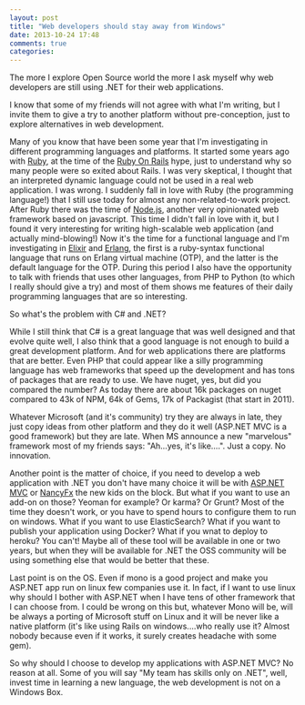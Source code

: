 ```yaml
---
layout: post
title: "Web developers should stay away from Windows"
date: 2013-10-24 17:48
comments: true
categories: 
---
```

The more I explore Open Source world the more I ask myself why web developers are still using .NET for their web applications.

I know that some of my friends will not agree with what I'm writing, but I invite them to give a try to another platform without pre-conception, just to explore alternatives in web development.



Many of you know that have been some year that I'm investigating in different programming languages and platforms. It started some years ago with [Ruby](https://www.ruby-lang.org/), at the time of the [Ruby On Rails](http://rubyonrails.org/) hype, just to understand why so many people were so exited about Rails.
I was very skeptical, I thought that an interpreted dynamic language could not be used in a real web application. I was wrong.  I suddenly fall in love with Ruby (the programming language!) that I still use today for almost any non-related-to-work project.
After Ruby there was the time of [Node.js](http://nodejs.org), another very opinionated web framework based on javascript. This time I didn't fall in love with it, but I found it very interesting for writing high-scalable web application (and actually mind-blowing!)
Now it's the time for a functional language and I'm investigating in [Elixir](http://elixir-lang.org/) and [Erlang](http://www.erlang.org/), the first is a ruby-syntax functional language that runs on Erlang virtual machine (OTP), and the latter is the default language for the OTP.
During this period I also have the opportunity to talk with friends that uses other languages, from PHP to Python (to which I really should give a try) and most of them shows me features of their daily programming languages that are so interesting.

So what's the problem with C# and .NET?

While I still think that C# is a great language that was well designed and that evolve quite well, I also think that a good language is not enough to build a great development platform. And for web applications there are platforms that are better.
Even PHP that could appear like a silly programming language has web frameworks that speed up the development and has tons of packages that are ready to use.
We have nuget, yes, but did you compared the number? As today there are about 16k packages on nuget compared to 43k of NPM, 64k of Gems, 17k of Packagist (that start in 2011).

Whatever Microsoft (and it's community) try they are always in late, they just copy ideas from other platform and they do it well (ASP.NET MVC is a good framework) but they are late. When MS announce a new "marvelous" framework most of my friends says: "Ah…yes, it's like….". Just a copy. No innovation.

Another point is the matter of choice, if you need to develop a web application with .NET you don't have many choice it will be with [ASP.NET MVC](http://asp.net/mvc) or [NancyFx](http://nancyfx.org/) the new kids on the block. But what if you want to use an add-on on those? Yeoman for example? Or karma? Or Grunt? Most of the time they doesn't work, or you have to spend hours to configure them to run on windows.
What if you want to use ElasticSearch? What if you want to publish your application using Docker? What if you wnat to deploy to heroku? You can't!
Maybe all of these tool will be available in one or two years, but when they will be available for .NET the OSS community will be using something else that would be better that these.

Last point is on the OS. Even if mono is a good project and make you ASP.NET app run on linux few companies use it. In fact, if I want to use linux why should I bother with ASP.NET when I have tens of other framework that I can choose from. I could be wrong on this but, whatever Mono will be, will be always a porting of Microsoft stuff on Linux and it will be never like a native platform  (it's like using Rails on windows....who really use it? Almost nobody because even if it works, it surely creates headache with some gem).

So why should I choose to develop my applications with ASP.NET MVC? No reason at all. Some of you will say "My team has skills only on .NET", well, invest time in learning a new language, the web development is not on a Windows Box.

